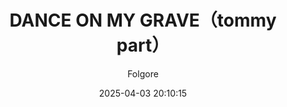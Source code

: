 ---
title: "DANCE ON MY GRAVE（tommy part）"
type: "manga"
layout: "single"
resources:
  - src: "**.jpg"
author: Folgore
translation: "@马拉桑喝酒醉"
typesetting: "@马拉桑喝酒醉"
tags:
  - 汉化
date: 2025-04-03 20:10:15
mediaType: manga
category: "汉化"
showWordCount: false
---